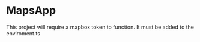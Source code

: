 # MapsApp

This project will require a mapbox token to function. It must be added to the enviroment.ts 
